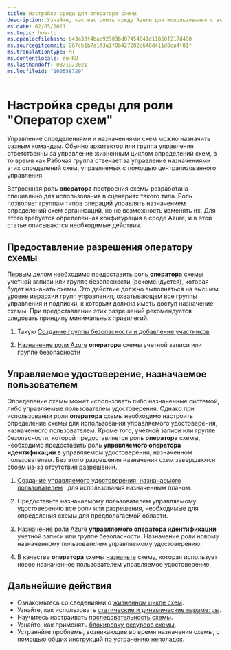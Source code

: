 ```yaml
---
title: Настройка среды для оператора схемы
description: Узнайте, как настроить среду Azure для использования с встроенной ролью оператора схемы Azure.
ms.date: 02/05/2021
ms.topic: how-to
ms.openlocfilehash: b43a33f4bac92903bd07454041d11850f217d480
ms.sourcegitcommit: 867cb1b7a1f3a1f0b427282c648d411d0ca4f81f
ms.translationtype: MT
ms.contentlocale: ru-RU
ms.lasthandoff: 03/19/2021
ms.locfileid: "100558729"
---
```

# <a name="configure-your-environment-for-a-blueprint-operator"></a>Настройка среды для роли "Оператор схем"

Управление определениями и назначениями схем можно назначить разным командам. Обычно архитектор или группа управления ответственны за управление жизненным циклом определений схем, в то время как Рабочая группа отвечает за управление назначениями этих определений схем, управляемых с помощью централизованного управления.

Встроенная роль **оператора** построения схемы разработана специально для использования в сценариях такого типа. Роль позволяет группам типов операций управлять назначением определений схем организаций, но не возможность изменять их. Для этого требуется определенная конфигурация в среде Azure, и в этой статье описываются необходимые действия.

## <a name="grant-permission-to-the-blueprint-operator"></a>Предоставление разрешения оператору схемы

Первым делом необходимо предоставить роль **оператора** схемы учетной записи или группе безопасности (рекомендуется), которая будет назначать схемы. Это действие должно выполняться на высшем уровне иерархии групп управления, охватывающем все группы управления и подписки, к которым должна иметь доступ назначение схемы. При предоставлении этих разрешений рекомендуется следовать принципу минимальных привилегий.

1. Такую [Создание группы безопасности и добавление участников](../../../active-directory/fundamentals/active-directory-groups-create-azure-portal.md)

1. [Назначение роли Azure](../../../role-based-access-control/role-assignments-portal.md) **оператора** схемы учетной записи или группе безопасности

## <a name="user-assign-managed-identity"></a>Управляемое удостоверение, назначаемое пользователем

Определение схемы может использовать либо назначенные системой, либо управляемые пользователем удостоверения. Однако при использовании роли **оператора** схемы необходимо настроить определение схемы для использования управляемого удостоверения, назначенного пользователем. Кроме того, учетной записи или группе безопасности, которой предоставляется роль **оператора** схемы, необходимо предоставить роль **управляемого оператора идентификации** в управляемом удостоверении, назначенном пользователем. Без этого разрешения назначения схем завершаются сбоем из-за отсутствия разрешений.

1. [Создание управляемого удостоверения, назначаемого пользователем](../../../active-directory/managed-identities-azure-resources/how-to-manage-ua-identity-portal.md#create-a-user-assigned-managed-identity) , для использования назначенным планом.

1. Предоставьте назначаемому пользователем управляемому удостоверению все роли или разрешения, необходимые для определения схемы для предполагаемой области.

1. [Назначение роли Azure](../../../role-based-access-control/role-assignments-portal.md) **управляемого оператора идентификации** учетной записи или группе безопасности. Назначение роли новому назначенному пользователем управляемому удостоверению.

1. В качестве **оператора** схемы [назначьте](../create-blueprint-portal.md#assign-a-blueprint) схему, которая использует новое назначенное пользователем управляемое удостоверение.

## <a name="next-steps"></a>Дальнейшие действия

- Ознакомьтесь со сведениями о [жизненном цикле схем](../concepts/lifecycle.md).
- Узнайте, как использовать [статические и динамические параметры](../concepts/parameters.md).
- Научитесь настраивать [последовательность схемы](../concepts/sequencing-order.md).
- Узнайте, как применять [блокировку ресурсов схемы](../concepts/resource-locking.md).
- Устраняйте проблемы, возникающие во время назначения схемы, с помощью [общих инструкций по устранению неполадок](../troubleshoot/general.md).